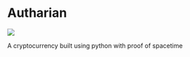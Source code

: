 <h1 style="align: center">Autharian</h1>

<img src="https://i.ibb.co/XXMtgMy/autharian-logo-256.png" style="align: center">


A cryptocurrency built using python with proof of spacetime
